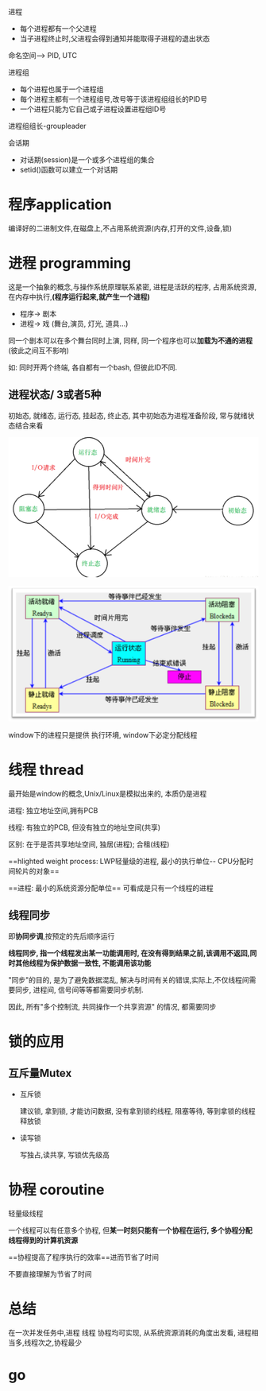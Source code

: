 

进程

- 每个进程都有一个父进程
- 当子进程终止时,父进程会得到通知并能取得子进程的退出状态

命名空间--> PID, UTC

进程组

- 每个进程也属于一个进程组
- 每个进程主都有一个进程组号,改号等于该进程组组长的PID号
- 一个进程只能为它自己或子进程设置进程组ID号

进程组组长-groupleader

会话期

- 对话期(session)是一个或多个进程组的集合
- setid()函数可以建立一个对话期



# 程序application

编译好的二进制文件,在磁盘上,不占用系统资源(内存,打开的文件,设备,锁)

# 进程 programming

这是一个抽象的概念,与操作系统原理联系紧密, 进程是活跃的程序, 占用系统资源,在内存中执行,**(程序运行起来,就产生一个进程)**

- 程序-> 剧本
- 进程-> 戏 (舞台,演员, 灯光, 道具...)

同一个剧本可以在多个舞台同时上演, 同样, 同一个程序也可以**加载为不通的进程** (彼此之间互不影响)

如: 同时开两个终端, 各自都有一个bash, 但彼此ID不同.

## 进程状态/ 3或者5种

初始态, 就绪态, 运行态, 挂起态, 终止态, 其中初始态为进程准备阶段, 常与就绪状态结合来看

![image-20200507224706503](image-20200507224706503.png)

![img](1812253-20191013185117226-793716623.png)

window下的进程只是提供 执行环境, window下必定分配线程

# 线程 thread

最开始是window的概念,Unix/Linux是模拟出来的, 本质仍是进程

进程: 独立地址空间,拥有PCB

线程: 有独立的PCB, 但没有独立的地址空间(共享)

区别: 在于是否共享地址空间, 独居(进程); 合租(线程)



==hlighted weight process: LWP轻量级的进程,  最小的执行单位-- CPU分配时间轮片的对象==

==进程: 最小的系统资源分配单位== 可看成是只有一个线程的进程

## 线程同步

即**协同步调**,按预定的先后顺序运行

**线程同步, 指一个线程发出某一功能调用时, 在没有得到结果之前,该调用不返回,同时其他线程为保护数据一致性, 不能调用该功能**

"同步"的目的, 是为了避免数据混乱, 解决与时间有关的错误,实际上,不仅线程间需要同步, 进程间, 信号间等等都需要同步机制.

因此, 所有"多个控制流, 共同操作一个共享资源" 的情况, 都需要同步



# 锁的应用

## 互斥量Mutex

- 互斥锁

  建议锁, 拿到锁, 才能访问数据, 没有拿到锁的线程, 阻塞等待, 等到拿锁的线程释放锁

- 读写锁

  写独占,读共享, 写锁优先级高	

# 协程 coroutine

轻量级线程

一个线程可以有任意多个协程, 但**某一时刻只能有一个协程在运行, 多个协程分配线程得到的计算机资源**

==协程提高了程序执行的效率==进而节省了时间

不要直接理解为节省了时间

# 总结

在一次并发任务中,进程 线程 协程均可实现, 从系统资源消耗的角度出发看, 进程相当多,线程次之,协程最少

# go

